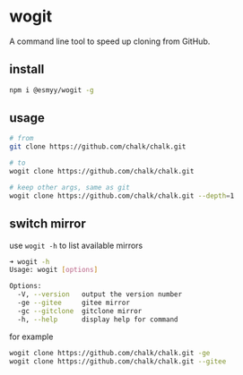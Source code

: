 # wogit

A command line tool to speed up cloning from GitHub.

## install

```bash
npm i @esmyy/wogit -g
```

## usage

```bash
# from
git clone https://github.com/chalk/chalk.git

# to
wogit clone https://github.com/chalk/chalk.git

# keep other args, same as git
wogit clone https://github.com/chalk/chalk.git --depth=1
```

## switch mirror

use `wogit -h` to list available mirrors

```sh
➜ wogit -h
Usage: wogit [options]

Options:
  -V, --version   output the version number
  -ge --gitee     gitee mirror
  -gc --gitclone  gitclone mirror
  -h, --help      display help for command
```

for example

```bash
wogit clone https://github.com/chalk/chalk.git -ge
wogit clone https://github.com/chalk/chalk.git --gitee
```
